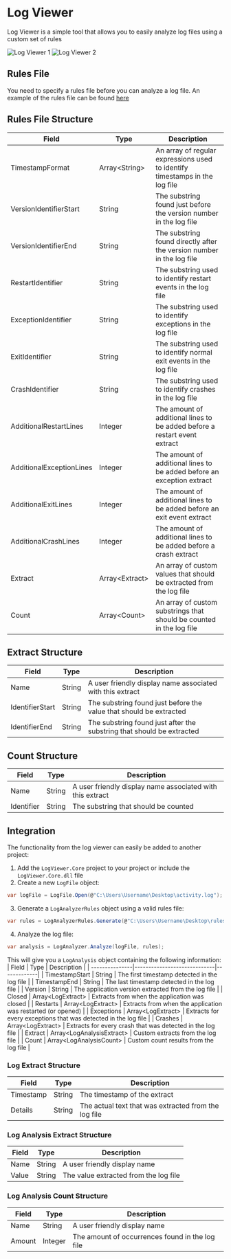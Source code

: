 # Log Viewer

Log Viewer is a simple tool that allows you to easily analyze log files using a custom set of rules

![Log Viewer 1](https://i.imgur.com/7m2N4EB.png)
![Log Viewer 2](https://i.imgur.com/sdqp5GL.jpeg)

## Rules File
You need to specify a rules file before you can analyze a log file. An example of the rules file can be found [here](https://github.com/hfjooste/LogViewer/blob/main/Sample/rules.json)

## Rules File Structure
| Field                    | Type             | Description |
|--------------------------|------------------|-------------|
| TimestampFormat          | Array\<String\>  | An array of regular expressions used to identify timestamps in the log file |
| VersionIdentifierStart   | String           | The substring found just before the version number in the log file |
| VersionIdentifierEnd     | String           | The substring found directly after the version number in the log file |
| RestartIdentifier        | String           | The substring used to identify restart events in the log file |
| ExceptionIdentifier      | String           | The substring used to identify exceptions in the log file |
| ExitIdentifier           | String           | The substring used to identify normal exit events in the log file |
| CrashIdentifier          | String           | The substring used to identify crashes in the log file |
| AdditionalRestartLines   | Integer          | The amount of additional lines to be added before a restart event extract |
| AdditionalExceptionLines | Integer          | The amount of additional lines to be added before an exception extract |
| AdditionalExitLines      | Integer          | The amount of additional lines to be added before an exit event extract |
| AdditionalCrashLines     | Integer          | The amount of additional lines to be added before a crash extract |
| Extract                  | Array\<Extract\> | An array of custom values that should be extracted from the log file |
| Count                    | Array\<Count\>   | An array of custom substrings that should be counted in the log file |


## Extract Structure
| Field           | Type   | Description |
| ----------------|--------|-------------|
| Name            | String | A user friendly display name associated with this extract |
| IdentifierStart | String | The substring found just before the value that should be extracted |
| IdentifierEnd   | String | The substring found just after the substring that should be extracted |

## Count Structure
| Field      | Type   | Description |
| -----------|--------|-------------|
| Name       | String | A user friendly display name associated with this extract |
| Identifier | String | The substring that should be counted |

## Integration
The functionality from the log viewer can easily be added to another project:
1. Add the `LogViewer.Core` project to your project or include the `LogViewer.Core.dll` file
2. Create a new `LogFile` object:
```c#
var logFile = LogFile.Open(@"C:\Users\Username\Desktop\activity.log");
```
3. Generate a `LogAnalyzerRules` object using a valid rules file:
```c#
var rules = LogAnalyzerRules.Generate(@"C:\Users\Username\Desktop\rules.json");
```
4. Analyze the log file:
```c#
var analysis = LogAnalyzer.Analyze(logFile, rules);
```

This will give you a `LogAnalysis` object containing the following information:
| Field          | Type                        | Description |
| ---------------|-----------------------------|-------------|
| TimestampStart | String                      | The first timestamp detected in the log file |
| TimestampEnd   | String                      | The last timestamp detected in the log file |
| Version        | String                      | The application version extracted from the log file |
| Closed         | Array\<LogExtract\>         | Extracts from when the application was closed |
| Restarts       | Array\<LogExtract\>         | Extracts from when the application was restarted (or opened) |
| Exceptions     | Array\<LogExtract\>         | Extracts for every exceptions that was detected in the log file |
| Crashes        | Array\<LogExtract\>         | Extracts for every crash that was detected in the log file |
| Extract        | Array\<LogAnalysisExtract\> | Custom extracts from the log file |
| Count          | Array\<LogAnalysisCount\>   | Custom count results from the log file |

### Log Extract Structure
| Field     | Type   | Description |
| ----------|--------|-------------|
| Timestamp | String | The timestamp of the extract |
| Details   | String | The actual text that was extracted from the log file |

### Log Analysis Extract Structure
| Field | Type   | Description |
| ------|--------|-------------|
| Name  | String | A user friendly display name |
| Value | String | The value extracted from the log file |

### Log Analysis Count Structure
| Field  | Type    | Description |
| -------|---------|-------------|
| Name   | String  | A user friendly display name |
| Amount | Integer | The amount of occurrences found in the log file |
